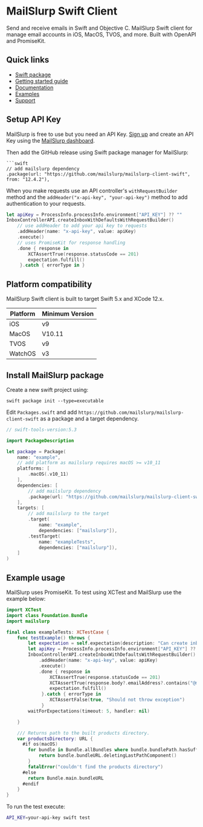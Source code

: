 # MailSlurp Swift Client
Send and receive emails in Swift and Objective C. MailSlurp Swift client for manage email accounts in iOS, MacOS, TVOS, and more. Built with OpenAPI and PromiseKit.

## Quick links

- [Swift package](https://github.com/mailslurp/mailslurp-client-swift/)
- [Getting started guide](https://www.mailslurp.com/guides/)
- [Documentation](https://www.mailslurp.com/docs/swift/)
- [Examples](https://www.mailslurp.com/examples/)
- [Support](https://www.mailslurp.com/support/)

## Setup API Key
MailSlurp is free to use but you need an API Key. [Sign up](https://app.mailslurp.com) and create an API Key using the [MailSlurp dashboard](https://app.mailslurp.com).

Then add the GitHub release using Swift package manager for MailSlurp:
```
```swift
// add mailslurp dependency
.package(url: "https://github.com/mailslurp/mailslurp-client-swift", from: "12.4.2"),
```

When you make requests use an API controller's `withRequestBuilder` method and the `addHeader("x-api-key", "your-api-key")` method to add authentication to your requests.

```swift
let apiKey = ProcessInfo.processInfo.environment["API_KEY"] ?? ""
InboxControllerAPI.createInboxWithDefaultsWithRequestBuilder()
    // use addHeader to add your api key to requests
    .addHeader(name: "x-api-key", value: apiKey)
    .execute()
    // uses PromiseKit for response handling
    .done { response in
        XCTAssertTrue(response.statusCode == 201)
        expectation.fulfill()
     }.catch { errorType in }
```

## Platform compatibility
MailSlurp Swift client is built to target Swift 5.x and XCode 12.x.

| Platform | Minimum Version |
|----------|-----------------|
| iOS      | v9              |
| MacOS    | V10.11          |
| TVOS     | v9              |
| WatchOS  | v3              |

## Install MailSlurp package
Create a new swift project using:

```
swift package init --type=executable
```

Edit `Packages.swift` and add `https://github.com/mailslurp/mailslurp-client-swift` as a package and a target dependency.

```swift
// swift-tools-version:5.3

import PackageDescription

let package = Package(
    name: "example",
    // add platform as mailslurp requires macOS >= v10_11
    platforms: [
        .macOS(.v10_11)
    ],
    dependencies: [
        // add mailslurp dependency
        .package(url: "https://github.com/mailslurp/mailslurp-client-swift", from: "12.4.2"),
    ],
    targets: [
        // add mailslurp to the target
        .target(
            name: "example",
            dependencies: ["mailslurp"]),
        .testTarget(
            name: "exampleTests",
            dependencies: ["mailslurp"]),
    ]
)
```

## Example usage
MailSlurp uses PromiseKit. To test using XCTest and MailSlurp use the example below:

```swift
import XCTest
import class Foundation.Bundle
import mailslurp

final class exampleTests: XCTestCase {
    func testExample() throws {
        let expectation = self.expectation(description: "Can create inbox")
        let apiKey = ProcessInfo.processInfo.environment["API_KEY"] ?? ""
        InboxControllerAPI.createInboxWithDefaultsWithRequestBuilder()
            .addHeader(name: "x-api-key", value: apiKey)
            .execute()
            .done { response in
                XCTAssertTrue(response.statusCode == 201)
                XCTAssertTrue(response.body?.emailAddress?.contains("@mailslurp") ?? false)
                expectation.fulfill()
             }.catch { errorType in
                XCTAssertFalse(true, "Should not throw exception")
             }
        waitForExpectations(timeout: 5, handler: nil)

    }

    /// Returns path to the built products directory.
    var productsDirectory: URL {
      #if os(macOS)
        for bundle in Bundle.allBundles where bundle.bundlePath.hasSuffix(".xctest") {
            return bundle.bundleURL.deletingLastPathComponent()
        }
        fatalError("couldn't find the products directory")
      #else
        return Bundle.main.bundleURL
      #endif
    }
}
```

To run the test execute:

```bash
API_KEY=your-api-key swift test
```
